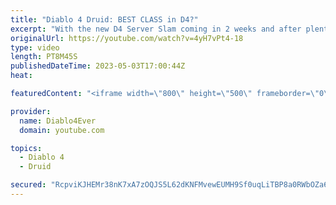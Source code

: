 ```yaml
---
title: "Diablo 4 Druid: BEST CLASS in D4?"
excerpt: "With the new D4 Server Slam coming in 2 weeks and after plenty of hours poured into Diablo 4 druid gameplay, it's time to see if it ..."
originalUrl: https://youtube.com/watch?v=4yH7vPt4-18
type: video
length: PT8M45S
publishedDateTime: 2023-05-03T17:00:44Z
heat: 

featuredContent: "<iframe width=\"800\" height=\"500\" frameborder=\"0\" src=\"https://www.youtube.com/embed/4yH7vPt4-18\" allow=\"accelerometer; autoplay; encrypted-media; gyroscope; picture-in-picture\" allowfullscreen></iframe>"

provider:
  name: Diablo4Ever
  domain: youtube.com

topics:
  - Diablo 4
  - Druid

secured: "RcpviKJHEMr38nK7xA7zOQJS5L62dKNFMvewEUMH9Sf0uqLiTBP8a0RWbOZa6/qeVTU1vkJuhnDQgk4GvVzuoyZ7y47qzcowJs6XO3RnWITzTFm5DcEAGUYG0QPQPOgvHsWdmKWaO0oqfulQaBToSfzFIFw9kvy7QIKP/H1hVsRodWukwk1vCmLeKNZDfl2Gtt6AD0zF+gKIUrspsG2aAlUi9LsSQ+Arkpthvb0Tf4kqelXy9n3SH3dzAlJPV16RCDupHknu9pYS6M73Ttp9+hfXRsTVItNk5CGK4qrlEboCtiRppYIwl9jkXyryluBSzVCfrQmHKcyh7AsxnGOPpLyIndflAQhdHvSgy1NnR0pu+lQaUKwbUPiSFIaWgm5tJMDLnGY742eUFFbVl3mZ8JJyl/iPksyeLpZ5Kklr2rM=;GD1dXN/kDVtSdUKRfaHQnQ=="
---
```


